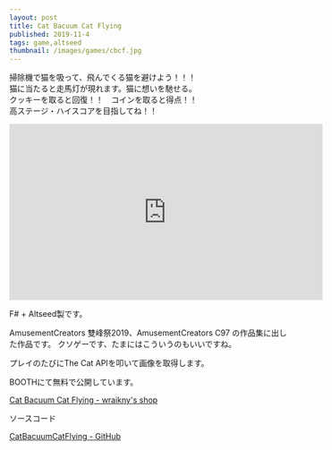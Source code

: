 ```yaml
---
layout: post
title: Cat Bacuum Cat Flying
published: 2019-11-4
tags: game,altseed
thumbnail: /images/games/cbcf.jpg
---
```


掃除機で猫を吸って、飛んでくる猫を避けよう！！！  
猫に当たると走馬灯が現れます。猫に想いを馳せる。  
クッキーを取ると回復！！　コインを取ると得点！！  
高ステージ・ハイスコアを目指してね！！

<!--more-->

<p>
    <iframe width="560" height="315" src="https://www.youtube.com/embed/CclVTeZg8_k" frameborder="0" allow="accelerometer; autoplay; clipboard-write; encrypted-media; gyroscope; picture-in-picture" allowfullscreen></iframe>
</p>

F# + Altseed製です。

AmusementCreators 雙峰祭2019、AmusementCreators C97 の作品集に出した作品です。
クソゲーです、たまにはこういうのもいいですね。

プレイのたびにThe Cat APIを叩いて画像を取得します。

BOOTHにて無料で公開しています。

[Cat Bacuum Cat Flying - wraikny's shop](https://wraikny.booth.pm/items/1724085)

ソースコード

[CatBacuumCatFlying - GitHub](https://github.com/wraikny/CatBacuumCatFlying)

